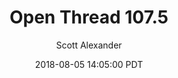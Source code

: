 ---
layout: podcast
title: "Open Thread 107.5"
author: Scott Alexander
description: https://slatestarcodex.com/2018/08/05/open-thread-105-5-2/
date: 2018-08-05 14:05:00 PDT
length: 85445
duration: 21
guid: open-thread-105-5-2
---